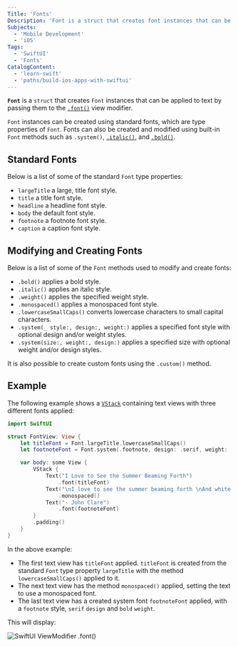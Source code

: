 ```yaml
---
Title: 'Fonts'
Description: 'Font is a struct that creates font instances that can be applied to text.'
Subjects:
  - 'Mobile Development'
  - 'iOS'
Tags:
  - 'SwiftUI'
  - 'Fonts'
CatalogContent:
  - 'learn-swift'
  - 'paths/build-ios-apps-with-swiftui'
---
```


**`Font`** is a `struct` that creates `Font` instances that can be applied to text by passing them to the [`.font()`](https://www.codecademy.com/resources/docs/swiftui/viewmodifier/font) view modifier.

`Font` instances can be created using standard fonts, which are type properties of `Font`. Fonts can also be created and modified using built-in `Font` methods such as `.system()`, [`.italic()`](https://www.codecademy.com/resources/docs/swiftui/viewmodifier/italic), and [`.bold()`](https://www.codecademy.com/resources/docs/swiftui/viewmodifier/bold).

## Standard Fonts

Below is a list of some of the standard `Font` type properties:

- `largeTitle` a large, title font style.
- `title` a title font style.
- `headline` a headline font style.
- `body` the default font style.
- `footnote` a footnote font style.
- `caption` a caption font style.

## Modifying and Creating Fonts

Below is a list of some of the `Font` methods used to modify and create fonts:

- `.bold()` applies a bold style.
- `.italic()` applies an italic style.
- `.weight()` applies the specified weight style.
- `.monospaced()` applies a monospaced font style.
- `.lowercaseSmallCaps()` converts lowercase characters to small capital characters.
- `.system(_ style:, design:, weight:)` applies a specified font style with optional design and/or weight styles.
- `.system(size:, weight:, design:)` applies a specified size with optional weight and/or design styles.

It is also possible to create custom fonts using the `.custom()` method.

## Example

The following example shows a [`VStack`](https://www.codecademy.com/resources/docs/swiftui/views/vstack) containing text views with three different fonts applied:

```swift
import SwiftUI

struct FontView: View {
    let titleFont = Font.largeTitle.lowercaseSmallCaps()
    let footnoteFont = Font.system(.footnote, design: .serif, weight: .bold)

    var body: some View {
        VStack {
            Text("I Love to See the Summer Beaming Forth")
                .font(titleFont)
            Text("\nI love to see the summer beaming forth \nAnd white wool sack clouds sailing to the north \nI love to see the wild flowers come again \nAnd mare blobs stain with gold the meadow drain\n")
                .monospaced()
            Text("- John Clare")
                .font(footnoteFont)
        }
        .padding()
    }
}
```

In the above example:

- The first text view has `titleFont` applied. `titleFont` is created from the standard `Font` type property `largeTitle` with the method `lowercaseSmallCaps()` applied to it.
- The next text view has the method `monospaced()` applied, setting the text to use a monospaced font.
- The last text view has a created system font `footnoteFont` applied, with a `footnote` style, `serif` `design` and `bold` `weight`.

This will display:

![SwiftUI ViewModifier .font()](https://raw.githubusercontent.com/Codecademy/docs/main/media/swiftui-font.png)

